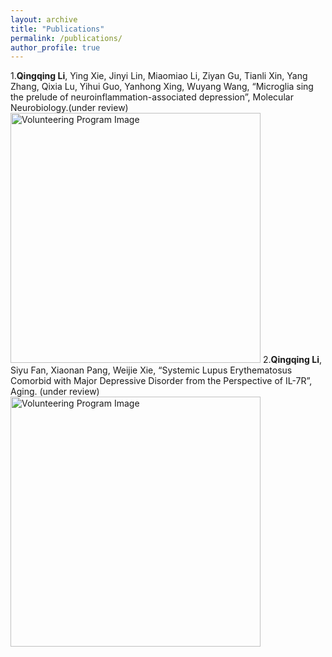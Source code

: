 ```yaml
---
layout: archive
title: "Publications"
permalink: /publications/
author_profile: true
---
```

1.**Qingqing Li**, Ying Xie, Jinyi Lin, Miaomiao Li, Ziyan Gu, Tianli Xin, Yang Zhang, Qixia Lu, Yihui Guo, Yanhong Xing, Wuyang Wang, “Microglia sing the prelude of neuroinflammation-associated depression”, Molecular Neurobiology.(under review)
<img src="1.png" alt="Volunteering Program Image" width="400">
2.**Qingqing Li**, Siyu Fan, Xiaonan Pang, Weijie Xie, “Systemic Lupus Erythematosus Comorbid with Major Depressive Disorder from the Perspective of IL-7R”, Aging. (under review)
<img src="2.png" alt="Volunteering Program Image" width="400">
